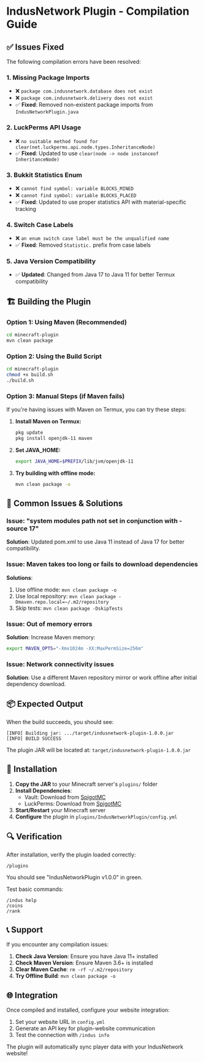 # IndusNetwork Plugin - Compilation Guide

## ✅ Issues Fixed

The following compilation errors have been resolved:

### 1. **Missing Package Imports**
- ❌ `package com.indusnetwork.database does not exist`
- ❌ `package com.indusnetwork.delivery does not exist`
- ✅ **Fixed**: Removed non-existent package imports from `IndusNetworkPlugin.java`

### 2. **LuckPerms API Usage**
- ❌ `no suitable method found for clear(net.luckperms.api.node.types.InheritanceNode)`
- ✅ **Fixed**: Updated to use `clear(node -> node instanceof InheritanceNode)`

### 3. **Bukkit Statistics Enum**
- ❌ `cannot find symbol: variable BLOCKS_MINED`
- ❌ `cannot find symbol: variable BLOCKS_PLACED`
- ✅ **Fixed**: Updated to use proper statistics API with material-specific tracking

### 4. **Switch Case Labels**
- ❌ `an enum switch case label must be the unqualified name`
- ✅ **Fixed**: Removed `Statistic.` prefix from case labels

### 5. **Java Version Compatibility**
- ✅ **Updated**: Changed from Java 17 to Java 11 for better Termux compatibility

## 🏗️ Building the Plugin

### Option 1: Using Maven (Recommended)
```bash
cd minecraft-plugin
mvn clean package
```

### Option 2: Using the Build Script
```bash
cd minecraft-plugin
chmod +x build.sh
./build.sh
```

### Option 3: Manual Steps (if Maven fails)
If you're having issues with Maven on Termux, you can try these steps:

1. **Install Maven on Termux:**
   ```bash
   pkg update
   pkg install openjdk-11 maven
   ```

2. **Set JAVA_HOME:**
   ```bash
   export JAVA_HOME=$PREFIX/lib/jvm/openjdk-11
   ```

3. **Try building with offline mode:**
   ```bash
   mvn clean package -o
   ```

## 🔧 Common Issues & Solutions

### Issue: "system modules path not set in conjunction with -source 17"
**Solution**: Updated pom.xml to use Java 11 instead of Java 17 for better compatibility.

### Issue: Maven takes too long or fails to download dependencies
**Solutions**:
1. Use offline mode: `mvn clean package -o`
2. Use local repository: `mvn clean package -Dmaven.repo.local=~/.m2/repository`
3. Skip tests: `mvn clean package -DskipTests`

### Issue: Out of memory errors
**Solution**: Increase Maven memory:
```bash
export MAVEN_OPTS="-Xmx1024m -XX:MaxPermSize=256m"
```

### Issue: Network connectivity issues
**Solution**: Use a different Maven repository mirror or work offline after initial dependency download.

## 📦 Expected Output

When the build succeeds, you should see:
```
[INFO] Building jar: .../target/indusnetwork-plugin-1.0.0.jar
[INFO] BUILD SUCCESS
```

The plugin JAR will be located at: `target/indusnetwork-plugin-1.0.0.jar`

## 🚀 Installation

1. **Copy the JAR** to your Minecraft server's `plugins/` folder
2. **Install Dependencies**:
   - Vault: Download from [SpigotMC](https://www.spigotmc.org/resources/vault.34315/)
   - LuckPerms: Download from [SpigotMC](https://www.spigotmc.org/resources/luckperms.28140/)
3. **Start/Restart** your Minecraft server
4. **Configure** the plugin in `plugins/IndusNetworkPlugin/config.yml`

## 🔍 Verification

After installation, verify the plugin loaded correctly:
```
/plugins
```

You should see "IndusNetworkPlugin v1.0.0" in green.

Test basic commands:
```
/indus help
/coins
/rank
```

## 📞 Support

If you encounter any compilation issues:

1. **Check Java Version**: Ensure you have Java 11+ installed
2. **Check Maven Version**: Ensure Maven 3.6+ is installed
3. **Clear Maven Cache**: `rm -rf ~/.m2/repository`
4. **Try Offline Build**: `mvn clean package -o`

## 🌐 Integration

Once compiled and installed, configure your website integration:

1. Set your website URL in `config.yml`
2. Generate an API key for plugin-website communication
3. Test the connection with `/indus info`

The plugin will automatically sync player data with your IndusNetwork website!
